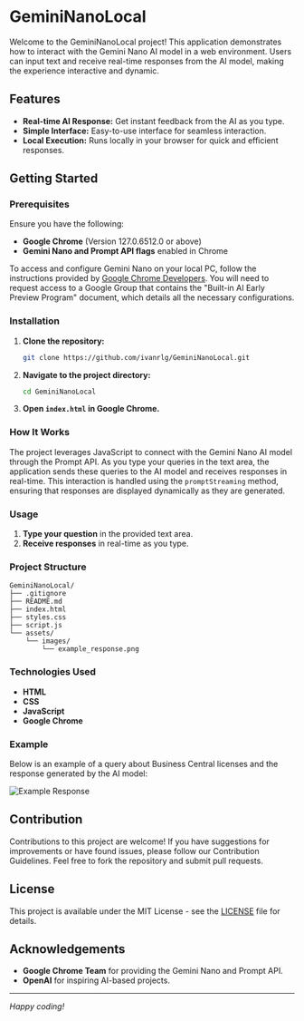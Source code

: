 # GeminiNanoLocal

Welcome to the GeminiNanoLocal project! This application demonstrates how to interact with the Gemini Nano AI model in a web environment. Users can input text and receive real-time responses from the AI model, making the experience interactive and dynamic.

## Features

- **Real-time AI Response:** Get instant feedback from the AI as you type.
- **Simple Interface:** Easy-to-use interface for seamless interaction.
- **Local Execution:** Runs locally in your browser for quick and efficient responses.

## Getting Started

### Prerequisites

Ensure you have the following:

- **Google Chrome** (Version 127.0.6512.0 or above)
- **Gemini Nano and Prompt API flags** enabled in Chrome

To access and configure Gemini Nano on your local PC, follow the instructions provided by [Google Chrome Developers](https://developer.chrome.com/docs/ai/built-in). You will need to request access to a Google Group that contains the "Built-in AI Early Preview Program" document, which details all the necessary configurations.

### Installation

1. **Clone the repository:**

   ```bash
   git clone https://github.com/ivanrlg/GeminiNanoLocal.git
   ```

2. **Navigate to the project directory:**

   ```bash
   cd GeminiNanoLocal
   ```

3. **Open `index.html` in Google Chrome.**

### How It Works

The project leverages JavaScript to connect with the Gemini Nano AI model through the Prompt API. As you type your queries in the text area, the application sends these queries to the AI model and receives responses in real-time. This interaction is handled using the `promptStreaming` method, ensuring that responses are displayed dynamically as they are generated.

### Usage

1. **Type your question** in the provided text area.
2. **Receive responses** in real-time as you type.

### Project Structure

```
GeminiNanoLocal/
├── .gitignore
├── README.md
├── index.html
├── styles.css
├── script.js
└── assets/
    └── images/
        └── example_response.png
```

### Technologies Used

- **HTML**
- **CSS**
- **JavaScript**
- **Google Chrome**

### Example

Below is an example of a query about Business Central licenses and the response generated by the AI model:

![Example Response](assets/images/example_response.png)

## Contribution

Contributions to this project are welcome! If you have suggestions for improvements or have found issues, please follow our Contribution Guidelines. Feel free to fork the repository and submit pull requests.

## License

This project is available under the MIT License - see the [LICENSE](LICENSE.md) file for details.

## Acknowledgements

- **Google Chrome Team** for providing the Gemini Nano and Prompt API.
- **OpenAI** for inspiring AI-based projects.

---

*Happy coding!*
